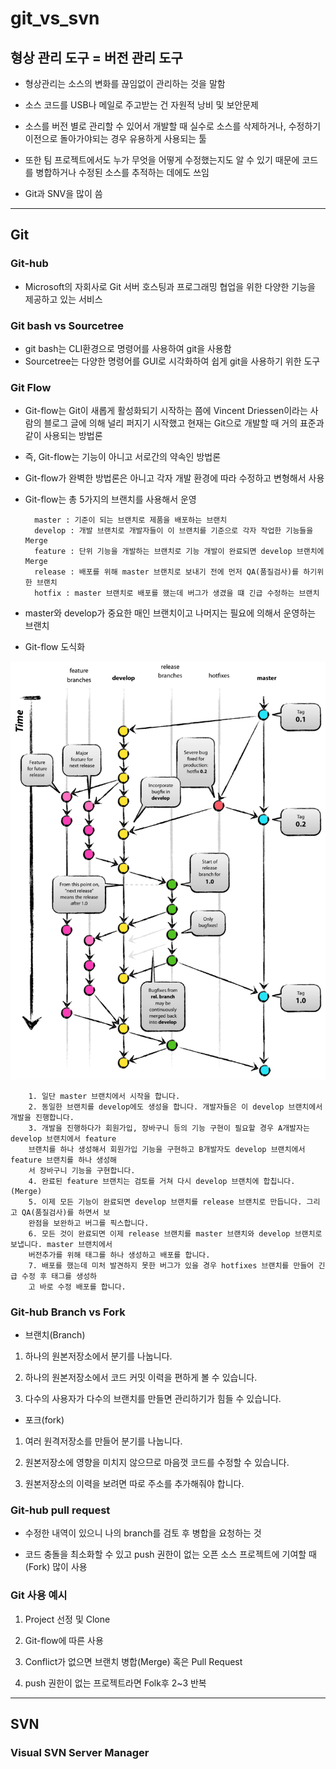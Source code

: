 # git_vs_svn

## 형상 관리 도구 = 버전 관리 도구

- 형상관리는 소스의 변화를 끊임없이 관리하는 것을 말함

- 소스 코드를 USB나 메일로 주고받는 건 자원적 낭비 및 보안문제

 - 소스를 버전 별로 관리할 수 있어서 개발할 때 실수로 소스를 삭제하거나, 수정하기 이전으로 돌아가야되는 경우 유용하게 사용되는 툴

 - 또한 팀 프로젝트에서도 누가 무엇을 어떻게 수정했는지도 알 수 있기 때문에 코드를 병합하거나 수정된 소스를 추적하는 데에도 쓰임

 - Git과 SNV을 많이 씀


------
## Git

### Git-hub
- Microsoft의 자회사로 Git 서버 호스팅과 프로그래밍 협업을 위한 다양한 기능을 제공하고 있는 서비스

<!-- ### Git-hub 무료 계정 vs Pro 플랜 계정

- Public 저장소에서는 무료 계정과 Pro 플랜 계정의 차이가 거의 없음
- GitHub Actions 사용 시간이 월 2,000분에서 3,000분으로
- GitHub Packages 용량이 500MB에서 2GB로 늘어남
- Private 저장소에서 무료 계정은 다음과 같은 기능을 사용할 수 없음

        Email을 통한 지원
        3,000분/월 GitHub Actions
        2GB GitHub Packages 스토리지
        비공개 저장소에서 고급 기능 이용 가능
         - 풀 리퀘스트 리뷰 강제
         - 다수의 풀 리퀘스트 리뷰어 지정 가능
         - 자동 링크 레퍼런스
         - 깃허브 페이지
         - 위키
         - 보호된 브랜치 기능
         - 코드 소유자(Code owners)
         - 저장소 인사이트 -->


### Git bash vs Sourcetree
- git bash는 CLI환경으로 명령어를 사용하여 git을 사용함
- Sourcetree는 다양한 명령어를 GUI로 시각화하여 쉽게 git을 사용하기 위한 도구 

### Git Flow
- Git-flow는 Git이 새롭게 활성화되기 시작하는 쯤에 Vincent Driessen이라는 사람의 블로그 글에 의해 널리 퍼지기 시작했고 현재는 Git으로 개발할 때 거의 표준과 같이 사용되는 방법론
- 즉, Git-flow는 기능이 아니고 서로간의 약속인 방법론
- Git-flow가 완벽한 방법론은 아니고 각자 개발 환경에 따라 수정하고 변형해서 사용
- Git-flow는 총 5가지의 브랜치를 사용해서 운영
        
        master : 기준이 되는 브랜치로 제품을 배포하는 브랜치
        develop : 개발 브랜치로 개발자들이 이 브랜치를 기준으로 각자 작업한 기능들을 Merge
        feature : 단위 기능을 개발하는 브랜치로 기능 개발이 완료되면 develop 브랜치에 Merge
        release : 배포를 위해 master 브랜치로 보내기 전에 먼저 QA(품질검사)를 하기위한 브랜치
        hotfix : master 브랜치로 배포를 했는데 버그가 생겼을 떄 긴급 수정하는 브랜치
- master와 develop가 중요한 매인 브랜치이고 나머지는 필요에 의해서 운영하는 브랜치

- Git-flow 도식화 

![Git-Flow](https://github.com/knowmetoowell/git_vs_svn/blob/main/img/git-flow.png "Git-flow 도식화")

        1. 일단 master 브랜치에서 시작을 합니다.
        2. 동일한 브랜치를 develop에도 생성을 합니다. 개발자들은 이 develop 브랜치에서 개발을 진행합니다.
        3. 개발을 진행하다가 회원가입, 장바구니 등의 기능 구현이 필요할 경우 A개발자는 develop 브랜치에서 feature 
        브랜치를 하나 생성해서 회원가입 기능을 구현하고 B개발자도 develop 브랜치에서 feature 브랜치를 하나 생성해
        서 장바구니 기능을 구현합니다.
        4. 완료된 feature 브랜치는 검토를 거쳐 다시 develop 브랜치에 합칩니다.(Merge)
        5. 이제 모든 기능이 완료되면 develop 브랜치를 release 브랜치로 만듭니다. 그리고 QA(품질검사)를 하면서 보
        완점을 보완하고 버그를 픽스합니다.
        6. 모든 것이 완료되면 이제 release 브랜치를 master 브랜치와 develop 브랜치로 보냅니다. master 브랜치에서 
        버전추가를 위해 태그를 하나 생성하고 배포를 합니다.
        7. 배포를 했는데 미처 발견하지 못한 버그가 있을 경우 hotfixes 브랜치를 만들어 긴급 수정 후 태그를 생성하
        고 바로 수정 배포를 합니다.


### Git-hub Branch vs Fork
- 브랜치(Branch)

1. 하나의 원본저장소에서 분기를 나눕니다.

2. 하나의 원본저장소에서 코드 커밋 이력을 편하게 볼 수 있습니다.

3. 다수의 사용자가 다수의 브랜치를 만들면 관리하기가 힘들 수 있습니다.<br>

- 포크(fork)

1. 여러 원격저장소를 만들어 분기를 나눕니다.

2. 원본저장소에 영향을 미치지 않으므로 마음껏 코드를 수정할 수 있습니다.

3. 원본저장소의 이력을 보려면 따로 주소를 추가해줘야 합니다.

### Git-hub pull request
- 수정한 내역이 있으니 나의 branch를 검토 후 병합을 요청하는 것

- 코드 충돌을 최소화할 수 있고 push 권한이 없는 오픈 소스 프로젝트에 기여할 때(Fork) 많이 사용

### Git 사용 예시
1. Project 선정 및 Clone

2. Git-flow에 따른 사용

3. Conflict가 없으면 브랜치 병합(Merge) 혹은 Pull Request

4. push 권한이 없는 프로젝트라면 Folk후 2~3 반복
------
## SVN

### Visual SVN Server Manager









